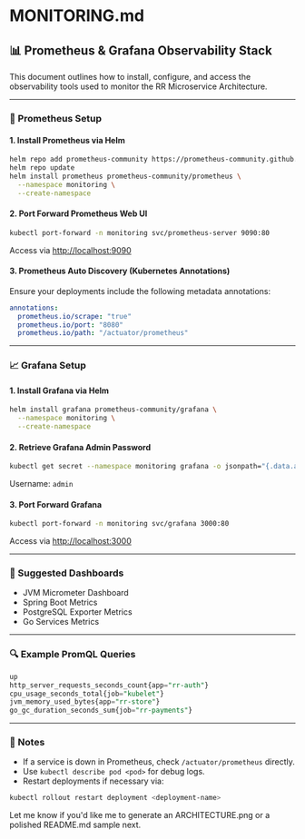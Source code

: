 # MONITORING.md

## 📊 Prometheus & Grafana Observability Stack

This document outlines how to install, configure, and access the observability tools used to monitor the RR Microservice Architecture.

---

### 🔧 Prometheus Setup

#### 1. Install Prometheus via Helm
```bash
helm repo add prometheus-community https://prometheus-community.github.io/helm-charts
helm repo update
helm install prometheus prometheus-community/prometheus \
  --namespace monitoring \
  --create-namespace
```

#### 2. Port Forward Prometheus Web UI
```bash
kubectl port-forward -n monitoring svc/prometheus-server 9090:80
```
Access via [http://localhost:9090](http://localhost:9090)

#### 3. Prometheus Auto Discovery (Kubernetes Annotations)
Ensure your deployments include the following metadata annotations:
```yaml
annotations:
  prometheus.io/scrape: "true"
  prometheus.io/port: "8080"
  prometheus.io/path: "/actuator/prometheus"
```


---

### 📈 Grafana Setup

#### 1. Install Grafana via Helm
```bash
helm install grafana prometheus-community/grafana \
  --namespace monitoring \
  --create-namespace
```

#### 2. Retrieve Grafana Admin Password
```bash
kubectl get secret --namespace monitoring grafana -o jsonpath="{.data.admin-password}" | base64 --decode
```
Username: `admin`

#### 3. Port Forward Grafana
```bash
kubectl port-forward -n monitoring svc/grafana 3000:80
```
Access via [http://localhost:3000](http://localhost:3000)


---

### 📂 Suggested Dashboards
- JVM Micrometer Dashboard
- Spring Boot Metrics
- PostgreSQL Exporter Metrics
- Go Services Metrics

---

### 🔍 Example PromQL Queries
```sql
up
http_server_requests_seconds_count{app="rr-auth"}
cpu_usage_seconds_total{job="kubelet"}
jvm_memory_used_bytes{app="rr-store"}
go_gc_duration_seconds_sum{job="rr-payments"}
```

---

### 📌 Notes
- If a service is down in Prometheus, check `/actuator/prometheus` directly.
- Use `kubectl describe pod <pod>` for debug logs.
- Restart deployments if necessary via:
```bash
kubectl rollout restart deployment <deployment-name>
```

Let me know if you'd like me to generate an ARCHITECTURE.png or a polished README.md sample next.

